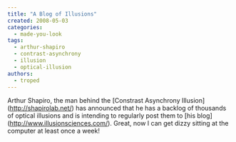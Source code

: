```yaml
---
title: "A Blog of Illusions"
created: 2008-05-03
categories: 
  - made-you-look
tags: 
  - arthur-shapiro
  - contrast-asynchrony
  - illusion
  - optical-illusion
authors: 
  - troped
---
```


Arthur Shapiro, the man behind the \[Constrast Asynchrony Illusion\](http://shapirolab.net/) has announced that he has a backlog of thousands of optical illusions and is intending to regularly post them to \[his blog\](http://www.illusionsciences.com/). Great, now I can get dizzy sitting at the computer at least once a week!
